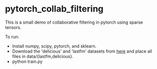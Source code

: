 # pytorch_collab_filtering

This is a small demo of collaborative filtering in pytorch using sparse tensors.

To run:
 - Install numpy, scipy, pytorch, and sklearn.
 - Download the 'delicious' and 'lastfm' datasets from [here](https://grouplens.org/datasets/hetrec-2011/) and place all files in data/{lastfm,delicious}.
- python train.py
